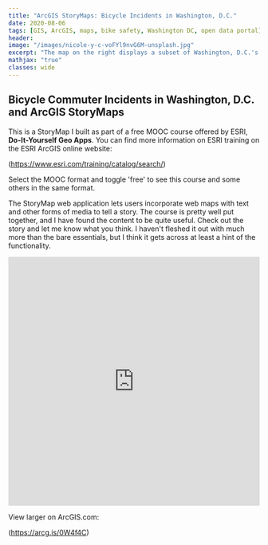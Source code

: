 ```yaml
---
title: "ArcGIS StoryMaps: Bicycle Incidents in Washington, D.C."
date: 2020-08-06
tags: [GIS, ArcGIS, maps, bike safety, Washington DC, open data portal]
header:
image: "/images/nicole-y-c-voFYl9nvG6M-unsplash.jpg"
excerpt: "The map on the right displays a subset of Washington, D.C.'s Vision Zero Safety data"
mathjax: "true"
classes: wide
---
```


## Bicycle Commuter Incidents in Washington, D.C. and ArcGIS StoryMaps

This is a StoryMap I built as part of a free MOOC course offered by ESRI, **Do-It-Yourself Geo Apps**.  You can find more information on ESRI training on the ESRI ArcGIS online website:

 (<https://www.esri.com/training/catalog/search/>)
 
 Select the MOOC format and toggle 'free' to see this course and some others in the same format.

The StoryMap web application lets users incorporate web maps with text and other forms of media to tell a story.  The course is pretty well put together, and I have found the content to be quite useful.  Check out the story and let me know what you think. I haven't fleshed it out with much more than the bare essentials, but I think it gets across at least a hint of the functionality.
 
<center>

<iframe src="https://storymaps.arcgis.com/stories/272b786d941b4f438fa2f92ebf90a3d1" width="100%" height="500px" frameborder="0" allowfullscreen allow="geolocation"></iframe>


</center>

View larger on ArcGIS.com:

(<https://arcg.is/0W4f4C>)
